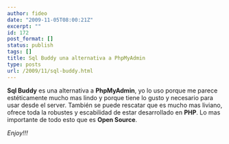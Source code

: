 ```yaml
---
author: fideo
date: "2009-11-05T08:00:21Z"
excerpt: ""
id: 172
post_format: []
status: publish
tags: []
title: Sql Buddy una alternativa a PhpMyAdmin
type: posts
url: /2009/11/sql-buddy.html
---
```

**Sql Buddy** es una alternativa a **PhpMyAdmin**, yo lo uso porque me parece estéticamente mucho mas lindo y porque tiene lo gusto y necesario para usar desde el server. También se puede rescatar que es mucho mas liviano, ofrece toda la robustes y escabilidad de estar desarrollado en **PHP**. Lo mas importante de todo esto que es **Open Source**.

*Enjoy!!!*
